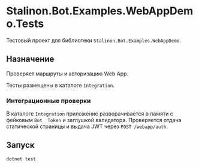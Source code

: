 # Stalinon.Bot.Examples.WebAppDemo.Tests

Тестовый проект для библиотеки `Stalinon.Bot.Examples.WebAppDemo`.

## Назначение
Проверяет маршруты и авторизацию Web App.

Тесты размещены в каталоге `Integration`.

### Интеграционные проверки
В каталоге `Integration` приложение разворачивается в памяти с фейковым `Bot__Token` и заглушкой валидатора.
Проверяется отдача статической страницы и выдача JWT через `POST /webapp/auth`.

## Запуск
```bash
dotnet test
```
